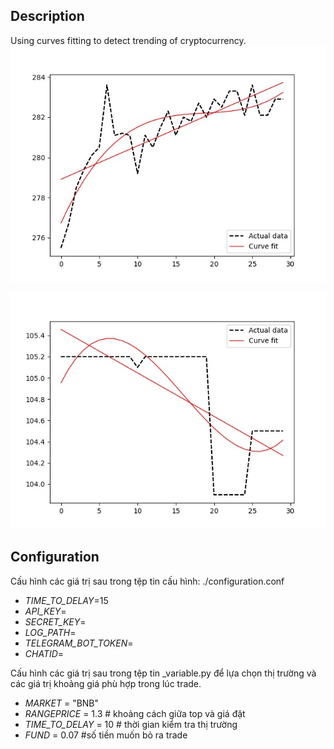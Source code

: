 ## Description
Using curves fitting to detect trending of cryptocurrency. 
![image](https://github.com/H4niz/Cryptocurrencybot/blob/main/Chart/passing_symbol_1620140601.8311422.jpg)

![image](https://github.com/H4niz/Cryptocurrencybot/blob/main/Chart/lossing_symbol_1620140487.8995934.jpg)

## Configuration
Cấu hình các giá trị sau trong tệp tin cấu hình: ./configuration.conf
- _TIME_TO_DELAY_=15
- _API_KEY_=
- _SECRET_KEY_=
- _LOG_PATH_=
- _TELEGRAM_BOT_TOKEN_=
- _CHATID_=

Cấu hình các giá trị sau trong tệp tin _variable.py để lựa chọn thị trường và các giá trị khoảng giá phù hợp trong lúc trade.
- _MARKET_ = "BNB"
- _RANGEPRICE_ = 1.3 # khoảng cách giữa top và giá đặt
- _TIME_TO_DELAY_ = 10 # thời gian kiểm tra thị trường
- _FUND_ = 0.07 #số tiền muốn bỏ ra trade
